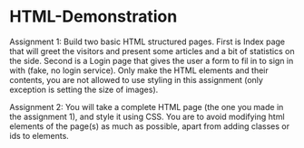 # HTML-Demonstration
Assignment 1: Build two basic HTML structured pages. First is Index page that will greet the visitors and present some articles and a bit of statistics on the side. Second is a Login page that gives the user a form to fil in to sign in with (fake, no login service).
Only make the HTML elements and their contents, you are not allowed to use styling in this assignment (only exception is setting the size of images).

Assignment 2: You will take a complete HTML page (the one you made in the assignment 1), and style it using CSS. You are to avoid modifying html elements of the page(s) as much as possible, apart from adding classes or ids to elements.
